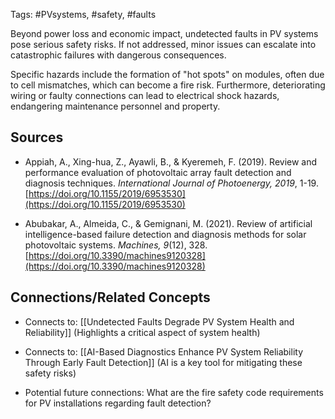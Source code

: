 Tags: #PVsystems, #safety, #faults

Beyond power loss and economic impact, undetected faults in PV systems pose serious safety risks. 
If not addressed, minor issues can escalate into catastrophic failures with dangerous consequences.

Specific hazards include the formation of "hot spots" on modules, often due to cell mismatches, which can become a fire risk. 
Furthermore, deteriorating wiring or faulty connections can lead to electrical shock hazards, endangering maintenance personnel and property.

## Sources

- Appiah, A., Xing-hua, Z., Ayawli, B., & Kyeremeh, F. (2019). Review and performance evaluation of photovoltaic array fault detection and diagnosis techniques. _International Journal of Photoenergy, 2019_, 1-19. [https://doi.org/10.1155/2019/6953530](https://doi.org/10.1155/2019/6953530)
    
- Abubakar, A., Almeida, C., & Gemignani, M. (2021). Review of artificial intelligence-based failure detection and diagnosis methods for solar photovoltaic systems. _Machines, 9_(12), 328. [https://doi.org/10.3390/machines9120328](https://doi.org/10.3390/machines9120328)
    

## Connections/Related Concepts

- Connects to: [[Undetected Faults Degrade PV System Health and Reliability]] (Highlights a critical aspect of system health)
    
- Connects to: [[AI-Based Diagnostics Enhance PV System Reliability Through Early Fault Detection]] (AI is a key tool for mitigating these safety risks)
    
- Potential future connections: What are the fire safety code requirements for PV installations regarding fault detection?